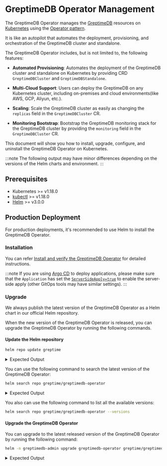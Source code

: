 # GreptimeDB Operator Management

The GreptimeDB Operator manages the [GreptimeDB](https://github.com/GrepTimeTeam/greptimedb) resources on [Kubernetes](https://kubernetes.io/) using the [Operator pattern](https://kubernetes.io/docs/concepts/extend-kubernetes/operator/). 

It is like an autopilot that automates the deployment, provisioning, and orchestration of the GreptimeDB cluster and standalone. 

The GreptimeDB Operator includes, but is not limited to, the following features:

- **Automated Provisioning**: Automates the deployment of the GreptimeDB cluster and standalone on Kubernetes by providing CRD `GreptimeDBCluster` and `GreptimeDBStandalone`.

- **Multi-Cloud Support**: Users can deploy the GreptimeDB on any Kubernetes cluster, including on-premises and cloud environments(like AWS, GCP, Aliyun, etc.).

- **Scaling**: Scale the GreptimeDB cluster as easily as changing the `replicas` field in the `GreptimeDBCluster` CR.

- **Monitoring Bootstrap**: Bootstrap the GreptimeDB monitoring stack for the GreptimeDB cluster by providing the `monitoring` field in the `GreptimeDBCluster` CR.

This document will show you how to install, upgrade, configure, and uninstall the GreptimeDB Operator on Kubernetes.

:::note
The following output may have minor differences depending on the versions of the Helm charts and environment.
:::

## Prerequisites

- Kubernetes >= v1.18.0
- [kubectl](https://kubernetes.io/docs/tasks/tools/install-kubectl/) >= v1.18.0
- [Helm](https://helm.sh/docs/intro/install/) >= v3.0.0

## Production Deployment

For production deployments, it's recommended to use Helm to install the GreptimeDB Operator.

### Installation

You can refer [Install and verify the GreptimeDB Operator](/user-guide/deployments/deploy-on-kubernetes/getting-started.md#install-and-verify-the-greptimedb-operator) for detailed instructions.

:::note
If you are using [Argo CD](https://argo-cd.readthedocs.io/en/stable/) to deploy applications, please make sure that the `Application` has set the [`ServerSideApply=true`](https://argo-cd.readthedocs.io/en/latest/user-guide/sync-options/#server-side-apply) to enable the server-side apply (other GitOps tools may have similar settings).
:::

### Upgrade

We always publish the latest version of the GreptimeDB Operator as a Helm chart in our official Helm repository.

When the new version of the GreptimeDB Operator is released, you can upgrade the GreptimeDB Operator by running the following commands.

#### Update the Helm repository

```bash
helm repo update greptime
```

<details>
<summary>Expected Output</summary>
```bash
Hang tight while we grab the latest from your chart repositories...
...Successfully got an update from the "greptime" chart repository
Update Complete. ⎈Happy Helming!⎈
```
</details>

You can use the following command to search the latest version of the GreptimeDB Operator:

```bash
helm search repo greptime/greptimedb-operator
```

<details>
<summary>Expected Output</summary>
```bash
NAME                        	CHART VERSION	APP VERSION  	DESCRIPTION
greptime/greptimedb-operator	0.2.9        	0.1.3-alpha.1	The greptimedb-operator Helm chart for Kubernetes.
```
</details>

You also can use the following command to list all the available versions:

```bash
helm search repo greptime/greptimedb-operator --versions
```

#### Upgrade the GreptimeDB Operator

You can upgrade to the latest released version of the GreptimeDB Operator by running the following command:

```bash
helm -n greptimedb-admin upgrade greptimedb-operator greptime/greptimedb-operator
```

<details>
<summary>Expected Output</summary>
```bash
Release "greptimedb-operator" has been upgraded. Happy Helming!
NAME: greptimedb-operator
LAST DEPLOYED: Mon Oct 28 19:30:52 2024
NAMESPACE: greptimedb-admin
STATUS: deployed
REVISION: 2
TEST SUITE: None
NOTES:
***********************************************************************
 Welcome to use greptimedb-operator
 Chart version: 0.2.9
 GreptimeDB Operator version: 0.1.3-alpha.1
***********************************************************************

Installed components:
* greptimedb-operator

The greptimedb-operator is starting, use `kubectl get deployments greptimedb-operator -n greptimedb-admin` to check its status.
```
</details>

If you want to upgrade to a specific version, you can use the following command:

```bash
helm -n greptimedb-admin upgrade greptimedb-operator greptime/greptimedb-operator --version <version>
```

After the upgrade is complete, you can use the following command to verify the installation:

```bash
helm list -n greptimedb-admin
```

<details>
<summary>Expected Output</summary>
```bash
NAME                    NAMESPACE               REVISION        UPDATED                                 STATUS          CHART                           APP VERSION  
greptimedb-operator     greptimedb-admin        1               2024-10-30 17:46:45.570975 +0800 CST    deployed        greptimedb-operator-0.2.9       0.1.3-alpha.1
```
</details>

### CRDs

There are two kinds of CRD that are installed with the GreptimeDB Operator: `GreptimeDBCluster` and `GreptimeDBStandalone`.

You can use the following command to verify the installation:

```bash
kubectl get crd | grep greptime
```

<details>
  <summary>Expected Output</summary>
```bash
greptimedbclusters.greptime.io      2024-10-28T08:46:27Z
greptimedbstandalones.greptime.io   2024-10-28T08:46:27Z
```
</details>

By default, the GreptimeDB Operator chart will manage the installation and upgrade of the CRDs and the users don't need to manage them manually.

### Configuration

The GreptimeDB Operator chart provides a set of configuration options that allow you to customize the installation, you can refer to the [GreptimeDB Operator Helm Chart](https://github.com/GreptimeTeam/helm-charts/blob/main/charts/greptimedb-operator/README.md##values) for more details.

You can create a `values.yaml` to configure the GreptimeDB Operator chart (the complete configuration of `values.yaml` can be found in the [chart](https://github.com/GreptimeTeam/helm-charts/blob/main/charts/greptimedb-operator/values.yaml)), for example:

```yaml
image:
  # -- The image registry
  registry: docker.io
  # -- The image repository
  repository: greptime/greptimedb-operator
  # -- The image pull policy for the controller
  imagePullPolicy: IfNotPresent
  # -- The image tag
  tag: latest
  # -- The image pull secrets
  pullSecrets: []

replicas: 1

resources:
  limits:
    cpu: 200m
    memory: 256Mi
  requests:
    cpu: 100m
    memory: 128Mi
```

You can use the following command to install the GreptimeDB Operator with the custom configuration:

```bash
helm -n greptimedb-admin install greptimedb-operator greptime/greptimedb-operator -f values.yaml
```

If you want to upgrade the GreptimeDB Operator with the custom configuration, you can use the following command:

```bash
helm -n greptimedb-admin upgrade greptimedb-operator greptime/greptimedb-operator -f values.yaml
```

You also can use one command to install or upgrade the GreptimeDB Operator with the custom configuration:

```bash
helm -n greptimedb-admin upgrade --install greptimedb-operator greptime/greptimedb-operator -f values.yaml
```

### Uninstallation

You can use the `helm` command to uninstall the GreptimeDB Operator:

```bash
helm -n greptimedb-admin uninstall greptimedb-operator
```

We don't delete the CRDs by default when you uninstall the GreptimeDB Operator.

:::danger
If you really want to delete the CRDs, you can use the following command:

```bash
kubectl delete crd greptimedbclusters.greptime.io greptimedbstandalones.greptime.io
```

The related resources will be removed after you delete the CRDs.
:::
